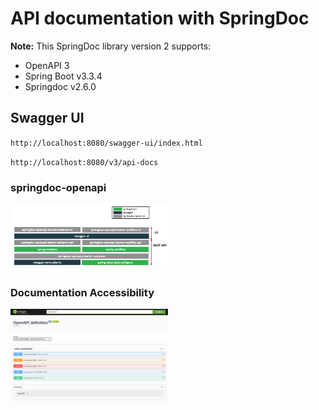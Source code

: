 # API documentation with SpringDoc

**Note:** This SpringDoc library version 2 supports:
- OpenAPI 3
- Spring Boot v3.3.4
- Springdoc v2.6.0

## Swagger UI
`http://localhost:8080/swagger-ui/index.html`

`http://localhost:8080/v3/api-docs`


### springdoc-openapi

<img src="screenshots/overview.png" alt="overview" style="max-width: 50%; height: auto;">


### Documentation Accessibility
<img src="screenshots/documentation.png" alt="overview" style="max-width: 50%; height: auto;">

